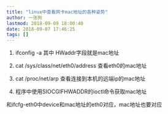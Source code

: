 ```yaml
---
title: "linux中查看网卡mac地址的各种姿势"
author: 一张狗
lastmod: 2018-09-09 18:00:40
date: 2018-09-07 17:46:25
tags: []
---
```



1. ifconfig -a 其中 HWaddr字段就是mac地址

2. cat /sys/<span class="keyword">class</span>/net/eth0/address 查看eth0的mac地址

3. cat /proc/net/arp 查看连接到本机的远端ip的mac地址

4. 程序中使用SIOCGIFHWADDR的ioctl命令获取mac地址

和ifcfg-eth0中device和mac地址的eth0对应，mac地址也要对应


